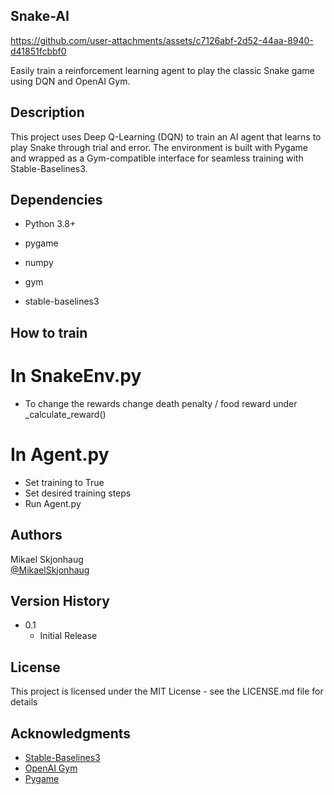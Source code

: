 ## Snake-AI

https://github.com/user-attachments/assets/c7126abf-2d52-44aa-8940-d41851fcbbf0

Easily train a reinforcement learning agent to play the classic Snake game using DQN and OpenAI Gym.

## Description

This project uses Deep Q-Learning (DQN) to train an AI agent that learns to play Snake through trial and error. The environment is built with Pygame and wrapped as a Gym-compatible interface for seamless training with Stable-Baselines3.


## Dependencies

* Python 3.8+



* pygame
* numpy
* gym
* stable-baselines3

## How to train
# In SnakeEnv.py
* To change the rewards change death penalty / food reward under _calculate_reward()
# In Agent.py
* Set training to True
* Set desired training steps 
* Run Agent.py

## Authors

Mikael Skjonhaug  
[@MikaelSkjonhaug](https://github.com/MikaelSkjonhaug)

## Version History

* 0.1
    * Initial Release

## License

This project is licensed under the MIT License - see the LICENSE.md file for details

## Acknowledgments

* [Stable-Baselines3](https://github.com/DLR-RM/stable-baselines3)
* [OpenAI Gym](https://github.com/openai/gym)
* [Pygame](https://www.pygame.org/)
